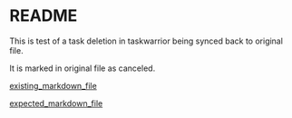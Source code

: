# README

This is test of a task deletion in taskwarrior being synced back to original file.

It is marked in original file as canceled.

[existing_markdown_file](tests/test4_import_deleted/existing_markdown_file.md)

[expected_markdown_file](tests/test4_import_deleted/expected_markdown_file.md)